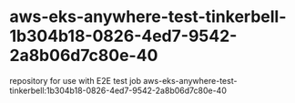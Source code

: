 # aws-eks-anywhere-test-tinkerbell-1b304b18-0826-4ed7-9542-2a8b06d7c80e-40
repository for use with E2E test job aws-eks-anywhere-test-tinkerbell:1b304b18-0826-4ed7-9542-2a8b06d7c80e-40
